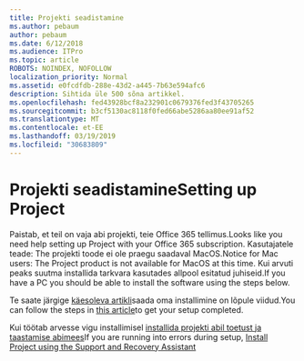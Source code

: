 ```yaml
---
title: Projekti seadistamine
ms.author: pebaum
author: pebaum
ms.date: 6/12/2018
ms.audience: ITPro
ms.topic: article
ROBOTS: NOINDEX, NOFOLLOW
localization_priority: Normal
ms.assetid: e0fcdfdb-288e-43d2-a445-7b63e594afc6
description: Sihtida üle 500 sõna artikkel.
ms.openlocfilehash: fed43928bcf8a232901c0679376fed3f43705265
ms.sourcegitcommit: b3cf5130ac8118f0fed66abe5286aa80ee91af52
ms.translationtype: MT
ms.contentlocale: et-EE
ms.lasthandoff: 03/19/2019
ms.locfileid: "30683809"
---
```

# <a name="setting-up-project"></a><span data-ttu-id="0656e-103">Projekti seadistamine</span><span class="sxs-lookup"><span data-stu-id="0656e-103">Setting up Project</span></span>

<span data-ttu-id="0656e-104">Paistab, et teil on vaja abi projekti, teie Office 365 tellimus.</span><span class="sxs-lookup"><span data-stu-id="0656e-104">Looks like you need help setting up Project with your Office 365 subscription.</span></span>
<span data-ttu-id="0656e-105">Kasutajatele teade: The projekti toode ei ole praegu saadaval MacOS.</span><span class="sxs-lookup"><span data-stu-id="0656e-105">Notice for Mac users: The Project product is not available for MacOS at this time.</span></span> <span data-ttu-id="0656e-106">Kui arvuti peaks suutma installida tarkvara kasutades allpool esitatud juhiseid.</span><span class="sxs-lookup"><span data-stu-id="0656e-106">If you have a PC you should be able to install the software using the steps below.</span></span>
  
<span data-ttu-id="0656e-107">Te saate järgige [käesoleva artikli](https://support.office.com/article/7059249b-d9fe-4d61-ab96-5c5bf435f281.aspx)saada oma installimine on lõpule viidud.</span><span class="sxs-lookup"><span data-stu-id="0656e-107">You can follow the steps in [this article](https://support.office.com/article/7059249b-d9fe-4d61-ab96-5c5bf435f281.aspx)to get your setup completed.</span></span>
  
<span data-ttu-id="0656e-108">Kui töötab arvesse vigu installimisel [installida projekti abil toetust ja taastamise abimees](https://aka.ms/SaRA-ProjectSetupScenario)</span><span class="sxs-lookup"><span data-stu-id="0656e-108">If you are running into errors during setup, [Install Project using the Support and Recovery Assistant](https://aka.ms/SaRA-ProjectSetupScenario)</span></span>
